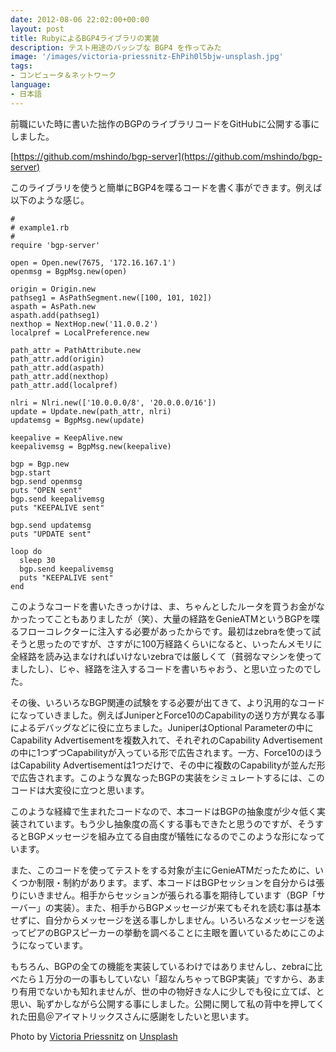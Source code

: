 ```yaml
---
date: 2012-08-06 22:02:00+00:00
layout: post
title: RubyによるBGP4ライブラリの実装
description: テスト用途のパッシブな BGP4 を作ってみた
image: '/images/victoria-priessnitz-EhPih0l5bjw-unsplash.jpg'
tags:
- コンピュータ＆ネットワーク
language:
- 日本語
---
```


前職にいた時に書いた拙作のBGPのライブラリコードをGitHubに公開する事にしました。

[https://github.com/mshindo/bgp-server](https://github.com/mshindo/bgp-server)

このライブラリを使うと簡単にBGP4を喋るコードを書く事ができます。例えば以下のような感じ。

    
    #
    # example1.rb
    #
    require 'bgp-server'
    
    open = Open.new(7675, '172.16.167.1')
    openmsg = BgpMsg.new(open)
    
    origin = Origin.new
    pathseg1 = AsPathSegment.new([100, 101, 102])
    aspath = AsPath.new
    aspath.add(pathseg1)
    nexthop = NextHop.new('11.0.0.2')
    localpref = LocalPreference.new
    
    path_attr = PathAttribute.new
    path_attr.add(origin)
    path_attr.add(aspath)
    path_attr.add(nexthop)
    path_attr.add(localpref)
    
    nlri = Nlri.new(['10.0.0.0/8', '20.0.0.0/16'])
    update = Update.new(path_attr, nlri)
    updatemsg = BgpMsg.new(update)
    
    keepalive = KeepAlive.new
    keepalivemsg = BgpMsg.new(keepalive)
    
    bgp = Bgp.new
    bgp.start
    bgp.send openmsg
    puts "OPEN sent"
    bgp.send keepalivemsg
    puts "KEEPALIVE sent"
    
    bgp.send updatemsg
    puts "UPDATE sent"
    
    loop do
      sleep 30
      bgp.send keepalivemsg
      puts "KEEPALIVE sent"
    end


このようなコードを書いたきっかけは、ま、ちゃんとしたルータを買うお金がなかったってこともありましたが（笑）、大量の経路をGenieATMというBGPを喋るフローコレクターに注入する必要があったからです。最初はzebraを使って試そうと思ったのですが、さすがに100万経路くらいになると、いったんメモリに全経路を読み込まなければいけないzebraでは厳しくて（貧弱なマシンを使ってましたし）、じゃ、経路を注入するコードを書いちゃおう、と思い立ったのでした。

その後、いろいろなBGP関連の試験をする必要が出てきて、より汎用的なコードになっていきました。例えばJuniperとForce10のCapabilityの送り方が異なる事によるデバッグなどに役に立ちました。JuniperはOptional Parameterの中にCapability Advertisementを複数入れて、それぞれのCapability Advertisementの中に1つずつCapabilityが入っている形で広告されます。一方、Force10のほうはCapability Advertisementは1つだけで、その中に複数のCapabilityが並んだ形で広告されます。このような異なったBGPの実装をシミュレートするには、このコードは大変役に立つと思います。

このような経緯で生まれたコードなので、本コードはBGPの抽象度が少々低く実装されています。もう少し抽象度の高くする事もできたと思うのですが、そうするとBGPメッセージを組み立てる自由度が犠牲になるのでこのような形になっています。

また、このコードを使ってテストをする対象が主にGenieATMだったために、いくつか制限・制約があります。まず、本コードはBGPセッションを自分からは張りにいきません。相手からセッションが張られる事を期待しています（BGP「サーバー」の実装）。また、相手からBGPメッセージが来てもそれを読む事は基本せずに、自分からメッセージを送る事しかしません。いろいろなメッセージを送ってピアのBGPスピーカーの挙動を調べることに主眼を置いているためにこのようになっています。

もちろん、BGPの全ての機能を実装しているわけではありませんし、zebraに比べたら１万分の一の事もしていない「超なんちゃってBGP実装」ですから、あまり有用でないかも知れませんが、世の中の物好きな人に少しでも役に立てば、と思い、恥ずかしながら公開する事にしました。公開に関して私の背中を押してくれた田島＠アイマトリックスさんに感謝をしたいと思います。

Photo by <a href="https://unsplash.com/@victoriapriessnitz?utm_content=creditCopyText&utm_medium=referral&utm_source=unsplash">Victoria Priessnitz</a> on <a href="https://unsplash.com/photos/red-and-silver-beaded-necklace-EhPih0l5bjw?utm_content=creditCopyText&utm_medium=referral&utm_source=unsplash">Unsplash</a>
  